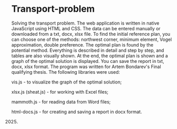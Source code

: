 # Transport-problem
Solving the transport problem. The web application is written in native JavaScript using HTML and CSS. The data can be entered manually or downloaded from a txt, docx, xlsx file. To find the initial reference plan, you can choose one of the methods: northwest corner, minimum element, Vogel approximation, double preference. The optimal plan is found by the potential method. Everything is described in detail and step by step, and tables are also visually shown. At the end, the optimal plan is shown and a graph of the optimal solution is displayed. You can save the report in txt, docx, xlsx format.
The program was written for Artem Bondarev's Final qualifying thesis.
The following libraries were used:

vis.js - to visualize the graph of the optimal solution;

xlsx.js (sheat.js) - for working with Excel files;

mammoth.js - for reading data from Word files;

html-docs.js - for creating and saving a report in docx format.


2025.
